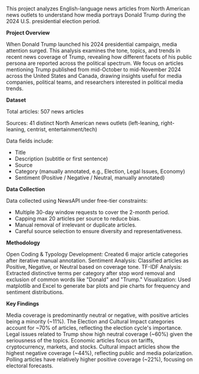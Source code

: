This project analyzes English-language news articles from North American news outlets to understand how media portrays Donald Trump during the 2024 U.S. presidential election period.

**Project Overview**

When Donald Trump launched his 2024 presidential campaign, media attention surged. This analysis examines the tone, topics, and trends in recent news coverage of Trump, revealing how different facets of his public persona are reported across the political spectrum.
We focus on articles mentioning Trump published from mid-October to mid-November 2024 across the United States and Canada, drawing insights useful for media companies, political teams, and researchers interested in political media trends.

**Dataset**

Total articles: 507 news articles

Sources: 41 distinct North American news outlets (left-leaning, right-leaning, centrist, entertainment/tech)

Data fields include:
- Title
- Description (subtitle or first sentence)
- Source
- Category (manually annotated, e.g., Election, Legal Issues, Economy)
- Sentiment (Positive / Negative / Neutral, manually annotated)

**Data Collection**

Data collected using NewsAPI under free-tier constraints:

- Multiple 30-day window requests to cover the 2-month period.
- Capping max 20 articles per source to reduce bias.
- Manual removal of irrelevant or duplicate articles.
- Careful source selection to ensure diversity and representativeness.

**Methodology**

Open Coding & Typology Development: Created 6 major article categories after iterative manual annotation.
Sentiment Analysis: Classified articles as Positive, Negative, or Neutral based on coverage tone.
TF-IDF Analysis: Extracted distinctive terms per category after stop word removal and exclusion of common words like "Donald" and "Trump."
Visualization: Used matplotlib and Excel to generate bar plots and pie charts for frequency and sentiment distributions.

**Key Findings**

Media coverage is predominantly neutral or negative, with positive articles being a minority (~11%).
The Election and Cultural Impact categories account for ~70% of articles, reflecting the election cycle's importance.
Legal issues related to Trump show high neutral coverage (~60%) given the seriousness of the topics.
Economic articles focus on tariffs, cryptocurrency, markets, and stocks.
Cultural impact articles show the highest negative coverage (~44%), reflecting public and media polarization.
Polling articles have relatively higher positive coverage (~22%), focusing on electoral forecasts.
